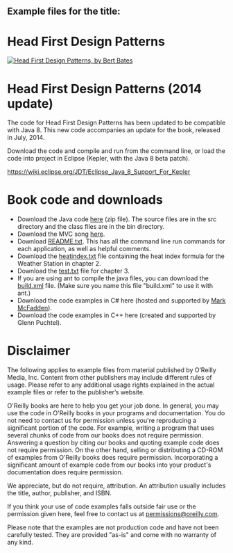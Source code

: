 ## Example files for the title:  
	  
# Head First Design Patterns
	  
[![Head First Design Patterns, by Bert Bates](http://akamaicovers.oreilly.com/images/9780596007126/cat.gif)](https://www.safaribooksonline.com/library/view/title/0596007124//)
	  
# Head First Design Patterns (2014 update)

The code for Head First Design Patterns has been updated to be compatible with Java 8. This new code accompanies an update for the book, released in July, 2014.

Download the code and compile and run from the command line, or load the code into project in Eclipse (Kepler, with the Java 8 beta patch).

https://wiki.eclipse.org/JDT/Eclipse_Java_8_Support_For_Kepler

# Book code and downloads

* Download the Java code [here](https://resources.oreilly.com/examples/9780596007126/blob/master/examples/HeadFirstDesignPatterns_code102507.zip) (zip file). The source files are in the src directory and the class files are in the bin directory. 
* Download the MVC song [here](http://csl.ensm-douai.fr/noury/20#mp3).
* Download [README.txt](https://resources.oreilly.com/examples/9780596007126/blob/master/examples/README.txt). This has all the command line run commands for each application, as well as helpful comments. 
* Download the [heatindex.txt](https://resources.oreilly.com/examples/9780596007126/blob/master/examples/heatindex.txt) file containing the heat index formula for the Weather Station in chapter 2.
* Download the [test.txt](https://resources.oreilly.com/examples/9780596007126/blob/master/examples/test.txt) file for chapter 3. 
* If you are using ant to compile the java files, you can download the [build.xml](https://resources.oreilly.com/examples/9780596007126/blob/master/examples/build.txt) file. (Make sure you name this file "build.xml" to use it with ant.)
* Download the code examples in C# here (hosted and supported by [Mark McFadden](http://www.msquaredweb.com/DesignPatterns)).
* Download the code examples in C++ here (created and supported by Glenn Puchtel).

# Disclaimer

The following applies to example files from material published by O’Reilly Media, Inc. Content from other publishers may include different rules of usage. Please refer to any additional usage rights explained in the actual example files or refer to the publisher’s website.
	  
O'Reilly books are here to help you get your job done. In general, you may use the code in O'Reilly books in your programs and documentation. You do not need to contact us for permission unless you're reproducing a significant portion of the code. For example, writing a program that uses several chunks of code from our books does not require permission. Answering a question by citing our books and quoting example code does not require permission. On the other hand, selling or distributing a CD-ROM of examples from O'Reilly books does require permission. Incorporating a significant amount of example code from our books into your product's documentation does require permission.
	  
We appreciate, but do not require, attribution. An attribution usually includes the title, author, publisher, and ISBN.
	  
If you think your use of code examples falls outside fair use or the permission given here, feel free to contact us at <permissions@oreilly.com>.
	  
Please note that the examples are not production code and have not been carefully tested. They are provided "as-is" and come with no warranty of any kind.
